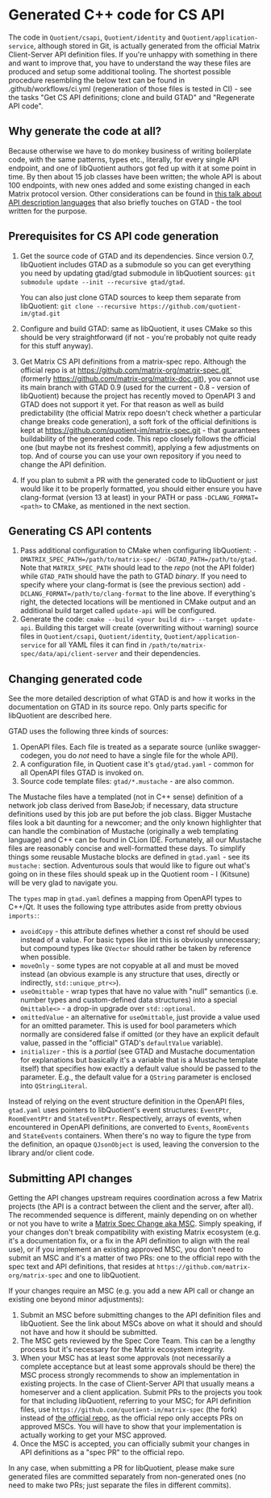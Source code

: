 # Generated C++ code for CS API

The code in `Quotient/csapi`, `Quotient/identity` and
`Quotient/application-service`, although stored in Git, is actually generated
from the official Matrix Client-Server API definition files. If you're unhappy
with something in there and want to improve that, you have to understand the way
these files are produced and setup some additional tooling. The shortest
possible procedure resembling the below text can be found in
.github/workflows/ci.yml (regeneration of those files is tested in CI) - see
the tasks "Get CS API definitions; clone and build GTAD" and
"Regenerate API code".

## Why generate the code at all?

Because otherwise we have to do monkey business of writing boilerplate code,
with the same patterns, types etc., literally, for every single API endpoint,
and one of libQuotient authors got fed up with it at some point in time.
By then about 15 job classes have been written; the whole API is about 100
endpoints, with new ones added and some existing changed in each Matrix protocol
version. Other considerations can be found in
[this talk about API description languages](https://youtu.be/W5TmRozH-rg)
that also briefly touches on GTAD - the tool written for the purpose.

## Prerequisites for CS API code generation

1. Get the source code of GTAD and its dependencies. Since version 0.7,
   libQuotient includes GTAD as a submodule so you can get everything you need
   by updating gtad/gtad submodule in libQuotient sources:
   `git submodule update --init --recursive gtad/gtad`.

   You can also just clone GTAD sources to keep them separate from libQuotient:
   `git clone --recursive https://github.com/quotient-im/gtad.git`
2. Configure and build GTAD: same as libQuotient, it uses CMake so this should
   be very straightforward (if not - you're probably not quite ready for this
   stuff anyway).
3. Get Matrix CS API definitions from a matrix-spec repo. Although the official
   repo is at https://github.com/matrix-org/matrix-spec.git` (formerly
   https://github.com/matrix-org/matrix-doc.git), you cannot use its main branch
   with GTAD 0.9 (used for the current - 0.8 - version of libQuotient) because
   the project has recently moved to OpenAPI 3 and GTAD does not support it yet.
   For that reason as well as build predictability (the official Matrix repo
   doesn't check whether a particular change breaks code generation), a soft
   fork of the official definitions is kept at
   https://github.com/quotient-im/matrix-spec.git - that guarantees buildability
   of the generated code. This repo closely follows the official one (but maybe
   not its freshest commit), applying a few adjustments on top. And of course
   you can use your own repository if you need to change the API definition.
4. If you plan to submit a PR with the generated code to libQuotient or just
   would like it to be properly formatted, you should either ensure you have
   clang-format (version 13 at least) in your PATH or pass
   `-DCLANG_FORMAT=<path>` to CMake, as mentioned in the next section.

## Generating CS API contents

1. Pass additional configuration to CMake when configuring libQuotient:
   `-DMATRIX_SPEC_PATH=/path/to/matrix-spec/ -DGTAD_PATH=/path/to/gtad`.
   Note that `MATRIX_SPEC_PATH` should lead to the _repo_ (not the API folder)
   while `GTAD_PATH` should have the path to GTAD _binary_. If you need
   to specify where your clang-format is (see the previous section) add
   `-DCLANG_FORMAT=/path/to/clang-format` to the line above. If everything's
   right, the detected locations will be mentioned in CMake output and
   an additional build target called `update-api` will be configured.
2. Generate the code: `cmake --build <your build dir> --target update-api`.
   Building this target will create (overwriting without warning) source files
   in `Quotient/csapi`, `Quotient/identity`, `Quotient/application-service` for
   all YAML files it can find in `/path/to/matrix-spec/data/api/client-server`
   and their dependencies.

## Changing generated code

See the more detailed description of what GTAD is and how it works in
the documentation on GTAD in its source repo. Only parts specific for
libQuotient are described here.

GTAD uses the following three kinds of sources:
1. OpenAPI files. Each file is treated as a separate source (unlike
   swagger-codegen, you do _not_ need to have a single file for the whole API).
2. A configuration file, in Quotient case it's `gtad/gtad.yaml` - common for
   all OpenAPI files GTAD is invoked on.
3. Source code template files: `gtad/*.mustache` - are also common.

The Mustache files have a templated (not in C++ sense) definition of a network
job class derived from BaseJob; if necessary, data structure definitions used
by this job are put before the job class. Bigger Mustache files look a bit
daunting for a newcomer; and the only known highlighter that can handle
the combination of Mustache (originally a web templating language) and C++ can
be found in CLion IDE. Fortunately, all our Mustache files are reasonably
concise and well-formatted these days.
To simplify things some reusable Mustache blocks are defined in `gtad.yaml` -
see its `mustache:` section. Adventurous souls that would like to figure out
what's going on in these files should speak up in the Quotient room -
I (Kitsune) will be very glad to navigate you.

The `types` map in `gtad.yaml` defines a mapping from OpenAPI types to C++/Qt.
It uses the following type attributes aside from pretty obvious `imports:`:
* `avoidCopy` - this attribute defines whether a const ref should be used
  instead of a value. For basic types like int this is obviously unnecessary;
  but compound types like `QVector` should rather be taken by reference when
  possible.
* `moveOnly` - some types are not copyable at all and must be moved instead
  (an obvious example is any structure that uses, directly or indirectly,
  `std::unique_ptr<>`).
* `useOmittable` - wrap types that have no value with "null" semantics
  (i.e. number types and custom-defined data structures) into a special
  `Omittable<>` - a drop-in upgrade over `std::optional`.
* `omittedValue` - an alternative for `useOmittable`, just provide a value used
  for an omitted parameter. This is used for bool parameters which normally are
  considered false if omitted (or they have an explicit default value, passed
  in the "official" GTAD's `defaultValue` variable).
* `initializer` - this is a _partial_ (see GTAD and Mustache documentation for
  explanations but basically it's a variable that is a Mustache template itself)
  that specifies how exactly a default value should be passed to the parameter.
  E.g., the default value for a `QString` parameter is enclosed into
  `QStringLiteral`.

Instead of relying on the event structure definition in the OpenAPI files,
`gtad.yaml` uses pointers to libQuotient's event structures: `EventPtr`,
`RoomEventPtr` and `StateEventPtr`. Respectively, arrays of events, when
encountered in OpenAPI definitions, are converted to `Events`, `RoomEvents`
and `StateEvents` containers. When there's no way to figure the type from
the definition, an opaque `QJsonObject` is used, leaving the conversion
to the library and/or client code.

## Submitting API changes

Getting the API changes upstream requires coordination across a few Matrix
projects (the API is a contract between the client and the server, after all).
The recommended sequence is different, mainly depending on on whether or not
you have to write a
[Matrix Spec Change aka MSC](https://matrix.org/docs/spec/proposals). Simply
speaking, if your changes don't break compatibility with existing Matrix
ecosystem (e.g. it's a documentation fix, or a fix in the API definition
to align with the real use), or if you implement an existing approved MSC,
you don't need to submit an MSC and it's a matter of two PRs: one to
the official repo with the spec text and API definitions, that resides at
`https://github.com/matrix-org/matrix-spec` and one to libQuotient.

If your changes require an MSC (e.g. you add a new API call or change
an existing one beyond minor adjustments):

1. Submit an MSC before submitting changes to the API definition files and
   libQuotient. See the link about MSCs above on what it should and should not
   have and how it should be submitted.
2. The MSC gets reviewed by the Spec Core Team. This can be a lengthy process
   but it's necessary for the Matrix ecosystem integrity.
3. When your MSC has at least some approvals (not necessarily a complete
   acceptance but at least some approvals should be there) the MSC process
   strongly recommends to show an implementation in existing projects. In
   the case of Client-Server API that usually means a homeserver and a client
   application. Submit PRs to the projects you took for that including
   libQuotient, referring to your MSC; for API definition files, use
   `https://github.com/quotient-im/matrix-spec` (the fork) instead of
   [the official repo](`https://github.com/matrix-org/matrix-spec`), as
   the official repo only accepts PRs on approved MSCs. You will have to show
   that your implementation is actually working to get your MSC approved.
4. Once the MSC is accepted, you can officially submit your changes in API
   definitions as a "spec PR" to the official repo.

In any case, when submitting a PR for libQuotient, please make sure generated
files are committed separately from non-generated ones (no need to make two PRs;
just separate the files in different commits).
